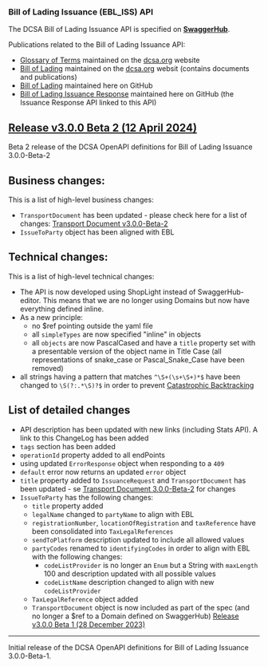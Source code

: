 ### Bill of Lading Issuance (EBL_ISS) API

The DCSA Bill of Lading Issuance API is specified on [**SwaggerHub**](https://app.swaggerhub.com/apis/dcsaorg/DCSA_EBL_ISS).

Publications related to the Bill of Lading Issuance API:
- [Glossary of Terms](https://knowledge.dcsa.org/s/glossary) maintained on the [dcsa.org](https://dcsa.org) website
- [Bill of Lading](https://dcsa.org/standards/ebill-of-lading/) maintained on the [dcsa.org](https://dcsa.org) websit (contains documents and publications)
- [Bill of Lading](./../) maintained here on GitHub
- [Bill of Lading Issuance Response](./../issuance_response/) maintained here on GitHub (the Issuance Response API linked to this API)

<a name="v300B2"></a>[Release v3.0.0 Beta 2 (12 April 2024)](https://app.swaggerhub.com/apis-docs/dcsaorg/DCSA_EBL_ISS/3.0.0-Beta-2)
---
Beta 2 release of the DCSA OpenAPI definitions for Bill of Lading Issuance 3.0.0-Beta-2
## Business changes:
This is a list of high-level business changes:
- `TransportDocument` has been updated - please check here for a list of changes: [Transport Document v3.0.0-Beta-2](https://github.com/dcsaorg/DCSA-OpenAPI/tree/master/ebl/v3#transport-document-changes)
- `IssueToParty` object has been aligned with EBL
## Technical changes:
This is a list of high-level technical changes:
- The API is now developed using ShopLight instead of SwaggerHub-editor. This means that we are no longer using Domains but now have everything defined inline.
- As a new principle:
  - no $ref pointing outside the yaml file
  - all `simpleTypes` are now specified "inline" in objects
  - all `objects` are now PascalCased and have a `title` property set with a presentable version of the object name in Title Case (all representations of snake_case or Pascal_Snake_Case have been removed)
- all strings having a pattern that matches `^\S+(\s+\S+)*$` have been changed to `\S(?:.*\S)?$` in order to prevent [Catastrophic Backtracking](https://www.regular-expressions.info/catastrophic.html)
## List of detailed changes
- API description has been updated with new links (including Stats API). A link to this ChangeLog has been added
- `tags` section has been added
- `operationId` property added to all endPoints
- using updated `ErrorResponse` object when responding to a `409`
- `default` error now returns an updated `error` object
- `title` property added to `IssuanceRequest` and `TransportDocument` has been updated - se [Transport Document 3.0.0-Beta-2](https://github.com/dcsaorg/DCSA-OpenAPI/tree/master/ebl/v3#transport-document-changes) for changes
- `IssueToParty` has the following changes:
  - `title` property added
  - `legalName` changed to `partyName` to align with EBL
  - `registrationNumber`, `locationOfRegistration` and `taxReference` have been consolidated into `TaxLegalReferences`
  - `sendToPlatform` description updated to include all allowed values
  - `partyCodes` renamed to `identifyingCodes` in order to align with EBL with the following changes:
    - `codeListProvider` is no longer an `Enum` but a String with `maxLength` 100 and description updated with all possible values
    - `codeListName` description changed to align with new `codeListProvider`
  - `TaxLegalReference` object added
  - `TransportDocument` object is now included as part of the spec (and no longer a $ref to a Domain defined on SwaggerHub)
<a name="v300B1"></a>[Release v3.0.0 Beta 1 (28 December 2023)](https://app.swaggerhub.com/apis-docs/dcsaorg/DCSA_EBL_ISS/3.0.0-Beta-1)
---
Initial release of the DCSA OpenAPI definitions for Bill of Lading Issuance 3.0.0-Beta-1.
